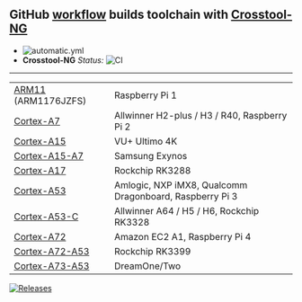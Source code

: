 ## GitHub [workflow](/../../actions) builds toolchain with [Crosstool-NG](https://github.com/crosstool-ng/crosstool-ng/)
- ![automatic.yml](/../../actions/workflows/automatic.yml/badge.svg)
-  **Crosstool-NG** *Status:* ![CI](https://github.com/crosstool-ng/crosstool-ng/workflows/CI/badge.svg)
---
|                                                  |                                                         |
|--------------------------------------------------|---------------------------------------------------------|
| [ARM11](/ARM11-arm.config) (ARM1176JZFS)         | Raspberry Pi 1                                          |
| [Cortex-A7](/Cortex-A7-arm.config)               | Allwinner H2-plus / H3 / R40, Raspberry Pi 2            |
| [Cortex-A15](/Cortex-A15-arm.config)             | VU+ Ultimo 4K                                           |
| [Cortex-A15-A7](/Cortex-A15-A7-arm.config)       | Samsung Exynos                                          |
| [Cortex-A17](/Cortex-A17-arm.config)             | Rockchip RK3288                                         |
| [Cortex-A53](/Cortex-A53-arm.config)             | Amlogic, NXP iMX8, Qualcomm Dragonboard, Raspberry Pi 3 |
| [Cortex-A53-C](/Cortex-A53-C-arm.config)         | Allwinner A64 / H5 / H6, Rockchip RK3328                |
| [Cortex-A72](/Cortex-A72-arm.config)             | Amazon EC2 A1, Raspberry Pi 4                           |
| [Cortex-A72-A53](/Cortex-A72-A53-arm.config)     | Rockchip RK3399                                         |
| [Cortex-A73-A53](/Cortex-A73-A53-aarch64.config) | DreamOne/Two                                            |

[![Releases](https://img.shields.io/github/downloads/fegolka/gc/total?style=social)](/../../releases)

